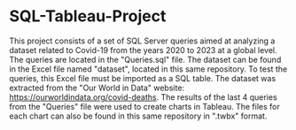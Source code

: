 # SQL-Tableau-Project
This project consists of a set of SQL Server queries aimed at analyzing a dataset related to Covid-19 from the years 2020 to 2023 at a global level. The queries are located in the "Queries.sql" file. The dataset can be found in the Excel file named "dataset", located in this same repository. To test the queries, this Excel file must be imported as a SQL table. The dataset was extracted from the "Our World in Data" website: https://ourworldindata.org/covid-deaths. The results of the last 4 queries from the "Queries" file were used to create charts in Tableau. The files for each chart can also be found in this same repository in ".twbx" format.

